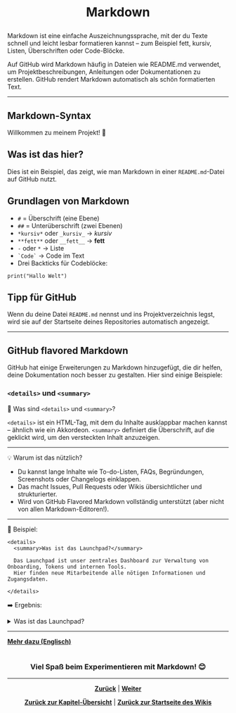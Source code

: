 # <p align="center">**Markdown**</p>

Markdown ist eine einfache Auszeichnungssprache, mit der du Texte schnell und leicht lesbar formatieren kannst – zum Beispiel fett, kursiv, Listen, Überschriften oder Code-Blöcke.

Auf GitHub wird Markdown häufig in Dateien wie README.md verwendet, um Projektbeschreibungen, Anleitungen oder Dokumentationen zu erstellen. GitHub rendert Markdown automatisch als schön formatierten Text.

---

## Markdown-Syntax

Willkommen zu meinem Projekt! 🎉

## Was ist das hier?

Dies ist ein Beispiel, das zeigt, wie man Markdown in einer `README.md`-Datei auf GitHub nutzt.

## Grundlagen von Markdown

- `#` = Überschrift (eine Ebene)
- `##` = Unterüberschrift (zwei Ebenen)
- `*kursiv*` oder `_kursiv_` → *kursiv*
- `**fett**` oder `__fett__` → **fett**
- `-` oder `*` → Liste
- `` `Code` `` → Code im Text
- Drei Backticks für Codeblöcke:

```plaintext
print("Hallo Welt")
```

## Tipp für GitHub

Wenn du deine Datei `README.md` nennst und ins Projektverzeichnis legst, wird sie auf der Startseite deines Repositories automatisch angezeigt.

---

## GitHub flavored Markdown

GitHub hat einige Erweiterungen zu Markdown hinzugefügt, die dir helfen, deine Dokumentation noch besser zu gestalten. Hier sind einige Beispiele:
### `<details>` und  `<summary>`

🔎 Was sind `<details>` und `<summary>`?

`<details>` ist ein HTML-Tag, mit dem du Inhalte ausklappbar machen kannst – ähnlich wie ein Akkordeon.
`<summary>` definiert die Überschrift, auf die geklickt wird, um den versteckten Inhalt anzuzeigen.

---

💡 Warum ist das nützlich?

- Du kannst lange Inhalte wie To-do-Listen, FAQs, Begründungen, Screenshots oder Changelogs einklappen.
- Das macht Issues, Pull Requests oder Wikis übersichtlicher und strukturierter.
- Wird von GitHub Flavored Markdown vollständig unterstützt (aber nicht von allen Markdown-Editoren!).

---

🧪 Beispiel:

```plaintext
<details>
  <summary>Was ist das Launchpad?</summary>

  Das Launchpad ist unser zentrales Dashboard zur Verwaltung von Onboarding, Tokens und internen Tools.  
  Hier finden neue Mitarbeitende alle nötigen Informationen und Zugangsdaten.

</details>
```

➡️ Ergebnis:

<details>
  <summary>Was ist das Launchpad?</summary>

Das Launchpad ist unser zentrales Dashboard zur Verwaltung von Onboarding, Tokens und internen Tools.
Hier finden neue Mitarbeitende alle nötigen Informationen und Zugangsdaten.

</details>

---

[**Mehr dazu (Englisch)**](https://github.github.com/gfm/#what-is-github-flavored-markdown-)

#

### <p align="center">Viel Spaß beim Experimentieren mit Markdown! 😊</p>

---

<p align="center">
<a href="/docs/04-tools/01-github/07-suche/README.md"><strong>Zurück</strong></a> | 
<a href="/docs/04-tools/01-github/09-organizations-teams/README.md"><strong>Weiter</strong></a>
</p>

<p align="center">
<a href="/docs/04-tools/01-github/README.md/#dieses-thema-beinhaltet-folgende-kapitel"><strong>Zurück zur Kapitel-Übersicht</strong></a> | <a href="/docs/00-willkommen/README.md"><strong>Zurück zur Startseite des Wikis</strong></a>
</p>
